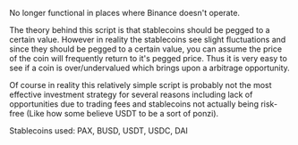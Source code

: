 No longer functional in places where Binance doesn't operate.

The theory behind this script is that stablecoins should be pegged to a certain value. However in reality the stablecoins see slight fluctuations and since they should be pegged to a certain value, you can assume
the price of the coin will frequently return to it's pegged price. Thus it is very easy to see if a coin is over/undervalued which brings upon a arbitrage opportunity. 

Of course in reality this relatively simple script is probably not the most effective investment strategy for several reasons including lack of opportunities due to trading fees and stablecoins not actually being risk-free
(Like how some believe USDT to be a sort of ponzi).

Stablecoins used: PAX, BUSD, USDT, USDC, DAI
